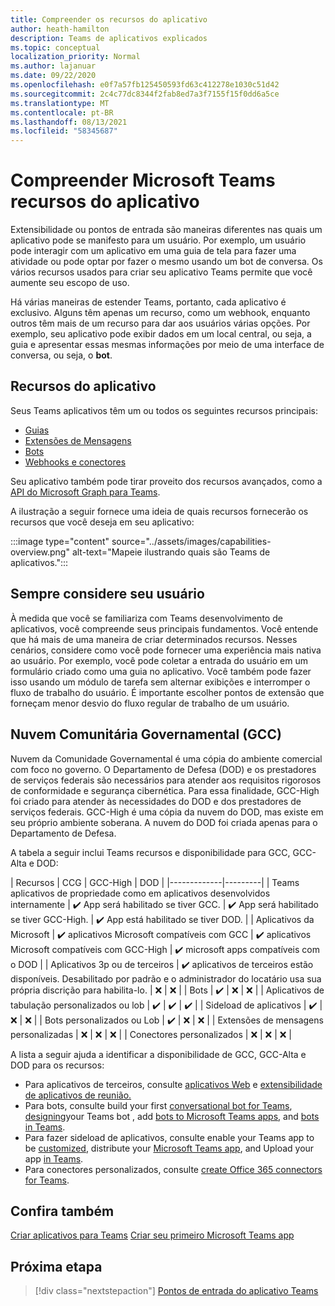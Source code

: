 ```yaml
---
title: Compreender os recursos do aplicativo
author: heath-hamilton
description: Teams de aplicativos explicados
ms.topic: conceptual
localization_priority: Normal
ms.author: lajanuar
ms.date: 09/22/2020
ms.openlocfilehash: e0f7a57fb125450593fd63c412278e1030c51d42
ms.sourcegitcommit: 2c4c77dc8344f2fab8ed7a3f7155f15f0dd6a5ce
ms.translationtype: MT
ms.contentlocale: pt-BR
ms.lasthandoff: 08/13/2021
ms.locfileid: "58345687"
---
```

# <a name="understand-microsoft-teams-app-capabilities"></a>Compreender Microsoft Teams recursos do aplicativo

Extensibilidade ou pontos de entrada são maneiras diferentes nas quais um aplicativo pode se manifesto para um usuário. Por exemplo, um usuário pode interagir com um aplicativo em uma guia de tela para fazer uma atividade ou pode optar por fazer o mesmo usando um bot de conversa. Os vários recursos usados para criar seu aplicativo Teams permite que você aumente seu escopo de uso.

Há várias maneiras de estender Teams, portanto, cada aplicativo é exclusivo. Alguns têm apenas um recurso, como um webhook, enquanto outros têm mais de um recurso para dar aos usuários várias opções. Por exemplo, seu aplicativo pode exibir dados em  um local central, ou seja, a guia e apresentar essas mesmas informações por meio de uma interface de conversa, ou seja, o **bot**.

## <a name="app-capabilities"></a>Recursos do aplicativo

Seus Teams aplicativos têm um ou todos os seguintes recursos principais:

* [Guias](../tabs/what-are-tabs.md)
* [Extensões de Mensagens](../messaging-extensions/what-are-messaging-extensions.md)
* [Bots](../bots/what-are-bots.md)
* [Webhooks e conectores](../webhooks-and-connectors/what-are-webhooks-and-connectors.md)

Seu aplicativo também pode tirar proveito dos recursos avançados, como a [API do Microsoft Graph para Teams](/graph/teams-concept-overview).

A ilustração a seguir fornece uma ideia de quais recursos fornecerão os recursos que você deseja em seu aplicativo:

:::image type="content" source="../assets/images/capabilities-overview.png" alt-text="Mapeie ilustrando quais são Teams de aplicativos.":::

## <a name="always-consider-your-user"></a>Sempre considere seu usuário

À medida que você se familiariza com Teams desenvolvimento de aplicativos, você compreende seus principais fundamentos. Você entende que há mais de uma maneira de criar determinados recursos. Nesses cenários, considere como você pode fornecer uma experiência mais nativa ao usuário.
Por exemplo, você pode coletar a entrada do usuário em um formulário criado como uma guia no aplicativo. Você também pode fazer isso usando um módulo de tarefa sem alternar exibições e interromper o fluxo de trabalho do usuário. É importante escolher pontos de extensão que forneçam menor desvio do fluxo regular de trabalho de um usuário.

## <a name="government-community-cloud-gcc"></a>Nuvem Comunitária Governamental (GCC)

Nuvem da Comunidade Governamental é uma cópia do ambiente comercial com foco no governo. O Departamento de Defesa (DOD) e os prestadores de serviços federais são necessários para atender aos requisitos rigorosos de conformidade e segurança cibernética. Para essa finalidade, GCC-High foi criado para atender às necessidades do DOD e dos prestadores de serviços federais. GCC-High é uma cópia da nuvem do DOD, mas existe em seu próprio ambiente soberana. A nuvem do DOD foi criada apenas para o Departamento de Defesa.

A tabela a seguir inclui Teams recursos e disponibilidade para GCC, GCC-Alta e DOD:

| Recursos   | CCG | GCC-High | DOD |
|-------------|---------|
| Teams aplicativos de propriedade como em aplicativos desenvolvidos internamente | ✔️ App será habilitado se tiver GCC. | ✔️ App será habilitado se tiver GCC-High. | ✔️ App está habilitado se tiver DOD. |
| Aplicativos da Microsoft | ✔️ aplicativos Microsoft compatíveis com GCC | ✔️ aplicativos Microsoft compatíveis com GCC-High | ✔️ microsoft apps compatíveis com o DOD |
| Aplicativos 3p ou de terceiros | ✔️ aplicativos de terceiros estão disponíveis. Desabilitado por padrão e o administrador do locatário usa sua própria discrição para habilita-lo. | ❌ | ❌ |
| Bots | ✔️ | ❌ | ❌ |
| Aplicativos de tabulação personalizados ou lob |  ✔️ | ✔️ | ✔️ |
| Sideload de aplicativos | ✔️ | ❌ | ❌ |
| Bots personalizados ou Lob | ✔️ | ❌ | ❌ |
| Extensões de mensagens personalizadas | ❌ | ❌ | ❌ |
| Conectores personalizados | ❌ | ❌ | ❌ |

A lista a seguir ajuda a identificar a disponibilidade de GCC, GCC-Alta e DOD para os recursos:

* Para aplicativos de terceiros, consulte [aplicativos Web](../samples/integrating-web-apps.md) e [extensibilidade de aplicativos de reunião.](../apps-in-teams-meetings/meeting-app-extensibility.md)
* Para bots, consulte build your first [conversational bot for Teams](../get-started/first-app-bot.md), [designing](../bots/design/bots.md)your Teams bot , add [bots to Microsoft Teams apps](../resources/bot-v3/bots-overview.md), and [bots in Teams](../bots/what-are-bots.md).
* Para fazer sideload de aplicativos, consulte enable your Teams app to be [customized](../concepts/design/enable-app-customization.md), distribute your [Microsoft Teams app](../concepts/deploy-and-publish/apps-publish-overview.md), and Upload your app [in Teams](../concepts/deploy-and-publish/apps-upload.md).
* Para conectores personalizados, consulte [create Office 365 connectors for Teams](../webhooks-and-connectors/how-to/connectors-creating.md).

## <a name="see-also"></a>Confira também

[Criar aplicativos para Teams](../overview.md) 
 [Criar seu primeiro Microsoft Teams app](../build-your-first-app/build-first-app-overview.md)

## <a name="next-step"></a>Próxima etapa

> [!div class="nextstepaction"]
> [Pontos de entrada do aplicativo Teams](../concepts/extensibility-points.md)
